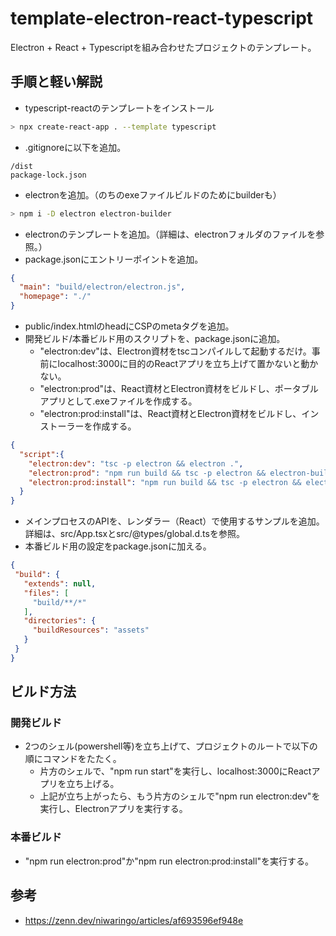 # template-electron-react-typescript

Electron + React + Typescriptを組み合わせたプロジェクトのテンプレート。

## 手順と軽い解説

- typescript-reactのテンプレートをインストール

```bash
> npx create-react-app . --template typescript
```

- .gitignoreに以下を追加。

```plain
/dist
package-lock.json
```

- electronを追加。（のちのexeファイルビルドのためにbuilderも）

```bash
> npm i -D electron electron-builder
```

- electronのテンプレートを追加。（詳細は、electronフォルダのファイルを参照。）
- package.jsonにエントリーポイントを追加。

```json
{
  "main": "build/electron/electron.js",
  "homepage": "./"
}
```

- public/index.htmlのheadにCSPのmetaタグを追加。
- 開発ビルド/本番ビルド用のスクリプトを、package.jsonに追加。
  - "electron:dev"は、Electron資材をtscコンパイルして起動するだけ。事前にlocalhost:3000に目的のReactアプリを立ち上げて置かないと動かない。
  - "electron:prod"は、React資材とElectron資材をビルドし、ポータブルアプリとして.exeファイルを作成する。
  - "electron:prod:install"は、React資材とElectron資材をビルドし、インストーラーを作成する。

```json
{
  "script":{
    "electron:dev": "tsc -p electron && electron .",
    "electron:prod": "npm run build && tsc -p electron && electron-builder --win --x64 --dir",
    "electron:prod:install": "npm run build && tsc -p electron && electron-builder --win --x64"
  }
}
```

- メインプロセスのAPIを、レンダラー（React）で使用するサンプルを追加。詳細は、src/App.tsxとsrc/@types/global.d.tsを参照。
- 本番ビルド用の設定をpackage.jsonに加える。

```json
{
 "build": {
   "extends": null,
   "files": [
     "build/**/*"
   ],
   "directories": {
     "buildResources": "assets"
   }
 }
}
```

## ビルド方法

### 開発ビルド

- 2つのシェル(powershell等)を立ち上げて、プロジェクトのルートで以下の順にコマンドをたたく。
  - 片方のシェルで、"npm run start"を実行し、localhost:3000にReactアプリを立ち上げる。
  - 上記が立ち上がったら、もう片方のシェルで"npm run electron:dev"を実行し、Electronアプリを実行する。

### 本番ビルド

- "npm run electron:prod"か"npm run electron:prod:install"を実行する。

## 参考

- <https://zenn.dev/niwaringo/articles/af693596ef948e>
